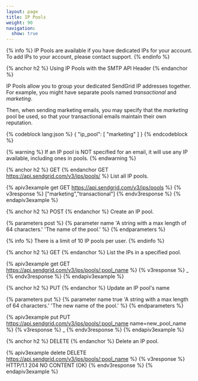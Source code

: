 ```yaml
---
layout: page
title: IP Pools
weight: 90
navigation:
  show: true
---
```


{% info %}
IP Pools are available if you have dedicated IPs for your account.
To add IPs to your account, please contact support.
{% endinfo %}

{% anchor h2 %}
Using IP Pools with the SMTP API Header
{% endanchor %}

IP Pools allow you to group your dedicated SendGrid IP addresses
together. For example, you might have separate pools named
_transactional_ and _marketing_. 

Then, when sending marketing emails, you may specify that the _marketing_ pool be used, so that your transactional emails maintain their own reputation.

{% codeblock lang:json %}
{
  "ip_pool": [
    "marketing"
  ]
}
{% endcodeblock %}

{% warning %}
If an IP pool is NOT specified for an email, it will use any IP available, including ones in pools.
{% endwarning %}

{% anchor h2 %}
GET
{% endanchor GET https://api.sendgrid.com/v3/ips/pools/ %}
List all IP pools.

{% apiv3example get GET https://api.sendgrid.com/v3/ips/pools %}
{% v3response %}
["marketing","transactional"]
{% endv3response %}
{% endapiv3example %}

{% anchor h2 %}
POST
{% endanchor %}
Create an IP pool.

{% parameters post %}
  {% parameter name 'A string with a max length of 64 characters.' 'The name of the pool.' %}
{% endparameters %}

{% info %}
There is a limit of 10 IP pools per user.
{% endinfo %}

{% anchor h2 %}
GET
{% endanchor %}
List the IPs in a specified pool.

{% apiv3example get GET https://api.sendgrid.com/v3/ips/pools/:pool_name %}
{% v3response %}
_
{% endv3response %}
{% endapiv3example %}

{% anchor h2 %}
PUT
{% endanchor %}
Update an IP pool's name

{% parameters put %}
  {% parameter name true 'A string with a max length of 64 characters.' 'The new name of the pool.' %}
{% endparameters %}

{% apiv3example put PUT https://api.sendgrid.com/v3/ips/pools/:pool_name name=new_pool_name %}
{% v3response %}
_
{% endv3response %}
{% endapiv3example %}

{% anchor h2 %}
DELETE
{% endanchor %}
Delete an IP pool.

{% apiv3example delete DELETE https://api.sendgrid.com/v3/ips/pools/:pool_name %}
  {% v3response %}
HTTP/1.1 204 NO CONTENT (OK)
  {% endv3response %}
{% endapiv3example %}

